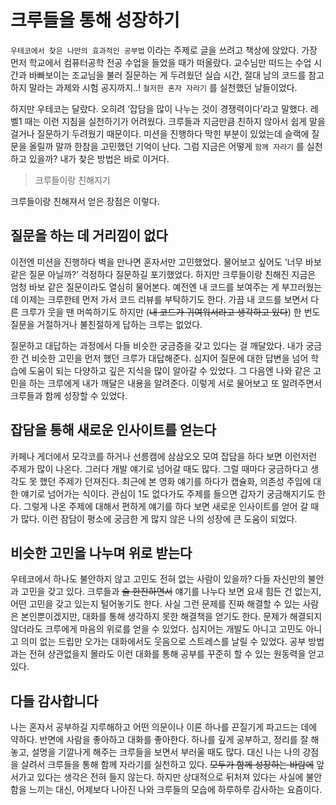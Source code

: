 # 크루들을 통해 성장하기

`우테코에서 찾은 나만의 효과적인 공부법` 이라는 주제로 글을 쓰려고 책상에 앉았다. 가장 먼저 학교에서 컴퓨터공학 전공 수업을 들었을 때가 떠올랐다. 교수님만 떠드는 수업 시간과 바빠보이는 조교님을 불러 질문하는 게 두려웠던 실습 시간, 절대 남의 코드를 참고하지 말라는 과제와 시험 공지까지..! `철저한 혼자 자라기` 를 실천했던 날들이었다.

하지만 우테코는 달랐다. 오히려 ‘잡담을 많이 나누는 것이 경쟁력이다’라고 말했다. 레벨1 때는 이런 지침을 실천하기가 어려웠다. 크루들과 지금만큼 친하지 않아서 쉽게 말을 걸거나 질문하기 두려웠기 때문이다. 미션을 진행하다 막힌 부분이 있었는데 슬랙에 질문을 올릴까 말까 한참을 고민했던 기억이 난다. 그럼 지금은 어떻게 `함께 자라기` 를 실천하고 있을까? 내가 찾은 방법은 바로 이거다.

> 크루들이랑 친해지기
>

크루들이랑 친해져서 얻은 장점은 이렇다.

## 질문을 하는 데 거리낌이 없다

이전엔 미션을 진행하다 벽을 만나면 혼자서만 고민했었다. 물어보고 싶어도 ‘너무 바보 같은 질문 아닐까?’ 걱정하다 질문하길 포기했었다. 하지만 크루들이랑 친해진 지금은 엄청 바보 같은 질문이라도 열심히 물어본다. 예전엔 내 코드를 보여주는 게 부끄러웠는데 이제는 크루한테 먼저 가서 코드 리뷰를 부탁하기도 한다. 가끔 내 코드를 보면서 다른 크루가 웃을 땐 머쓱하기도 하지만 (~~내 코드가 귀여워서라고 생각하고 있다~~) 한 번도 질문을 거절하거나 불친절하게 답하는 크루는 없었다.

질문하고 대답하는 과정에서 다들 비슷한 궁금증을 갖고 있다는 걸 깨달았다. 내가 궁금한 건 비슷한 고민을 먼저 했던 크루가 대답해준다. 심지어 질문에 대한 답변을 넘어 학습에 도움이 되는 다양하고 깊은 지식을 많이 알아갈 수 있었다. 그 다음엔 나와 같은 고민을 하는 크루에게 내가 깨달은 내용을 알려준다. 이렇게 서로 물어보고 또 알려주면서 크루들과 함께 성장할 수 있었다.

## 잡담을 통해 새로운 인사이트를 얻는다

카페나 게더에서 모각코를 하거나 선릉캠에 삼삼오오 모여 잡담을 하다 보면 이런저런 주제가 많이 나온다. 그러다 개발 얘기로 넘어갈 때도 많다. 그럴 때마다 궁금하다고 생각도 못 했던 주제가 던져진다. 최근에 본 영화 얘기를 하다가 캡슐화, 의존성 주입에 대한 얘기로 넘어가는 식이다. 관심이 1도 없다가도 주제를 들으면 갑자기 궁금해지기도 한다. 그렇게 나온 주제에 대해서 편하게 얘기를 하다 보면 새로운 인사이트를 얻어 갈 때가 많다. 이런 잠담이 평소에 궁금한 게 많지 않은 나의 성장에 큰 도움이 되었다.

## 비슷한 고민을 나누며 위로 받는다

우테코에서 하나도 불안하지 않고 고민도 전혀 없는 사람이 있을까? 다들 자신만의 불안과 고민을 갖고 있다. 크루들과 ~~술 한잔하면서~~ 얘기를 나누다 보면 요새 힘든 건 없는지, 어떤 고민을 갖고 있는지 털어놓기도 한다. 사실 그런 문제를 진짜 해결할 수 있는 사람은 본인뿐이겠지만, 대화를 통해 생각하지 못한 해결책을 얻기도 한다. 문제가 해결되지 않더라도 크루에게 마음의 위로를 얻을 수 있었다. 심지어는 개발도 아니고 고민도 아니고 의미 없는 드립만 오가는 대화에서도 웃음으로 스트레스를 날릴 수 있었다. 공부 방법과는 전혀 상관없을지 몰라도 이런 대화를 통해 공부를 꾸준히 할 수 있는 원동력을 얻고 있다.

## 다들 감사합니다

나는 혼자서 공부하길 지루해하고 어떤 의문이나 이론 하나를 끈질기게 파고드는 데에 약하다. 반면에 사람을 좋아하고 대화를 좋아한다. 하나를 깊게 공부하고, 정리를 잘 해놓고, 설명을 기깔나게 해주는 크루들을 보면서 부러울 때도 많다. 대신 나는 나의 강점을 살려서 크루들을 통해 함께 자라기를 실천하고 있다. ~~모두가 함께 성장하는 바람에~~ 앞서가고 있다는 생각은 전혀 들지 않는다. 하지만 상대적으로 뒤처져 있다는 사실에 불안함을 느끼는 대신, 어제보다 나아진 나와 크루들의 모습에 하루하루 감사하는 요즘이다.
